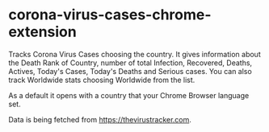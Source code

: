 # corona-virus-cases-chrome-extension
Tracks Corona Virus Cases choosing the country. It gives information about the Death Rank of Country,  number of total Infection, Recovered, Deaths, Actives, Today's Cases, Today's Deaths and Serious cases. You can also track Worldwide stats choosing Worldwide from the list.

As a default it opens with a country that your Chrome Browser language set.

Data is being fetched from https://thevirustracker.com.

